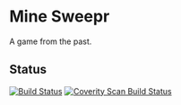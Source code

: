 # Mine Sweepr

A game from the past.

## Status

[![Build Status](https://travis-ci.org/AnotherJohnH/MineSweeper.svg?branch=master)](https://travis-ci.org/AnotherJohnH/MineSweeper)
[![Coverity Scan Build Status](https://scan.coverity.com/projects/13949/badge.svg)](https://scan.coverity.com/projects/anotherjohnh-minesweeper)


